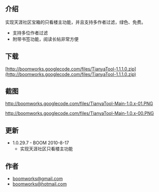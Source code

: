 ## 介绍 ##

实现天涯社区宝箱的只看楼主功能，并且支持多作者过滤，绿色、免费。

  * 支持多位作者过滤
  * 附带书签功能，阅读长帖非常方便

## 下载 ##

[http://boomworks.googlecode.com/files/TianyaTool-1.1.1.0.zip](http://boomworks.googlecode.com/files/TianyaTool-1.1.1.0.zip)

## 截图 ##

http://boomworks.googlecode.com/files/TianyaTool-Main-1.0.x-01.PNG

http://boomworks.googlecode.com/files/TianyaTool-Main-1.0.x-00.PNG

## 更新 ##

  * 1.0.29.7 - BOOM 2010-8-17
    * 实现天涯社区只看楼主功能

## 作者 ##

  * [boomworks@gmail.com](mailto:boomworks@gmail.com)
  * [boomworks@hotmail.com](mailto:boomworks@hotmail.com)